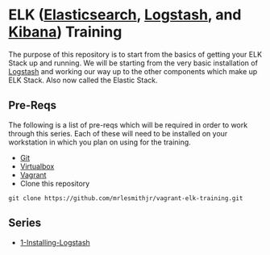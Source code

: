 ELK ([Elasticsearch], [Logstash], and [Kibana]) Training
========================================================

The purpose of this repository is to start from the basics of getting your
ELK Stack up and running. We will be starting from the very basic installation
of [Logstash] and working our way up to the other components which make up ELK
Stack. Also now called the Elastic Stack.


Pre-Reqs
--------
The following is a list of pre-reqs which will be required in order to work
through this series. Each of these will need to be installed on your workstation
in which you plan on using for the training.

* [Git]
* [Virtualbox]
* [Vagrant]
* Clone this repository
```
git clone https://github.com/mrlesmithjr/vagrant-elk-training.git
```

Series
------
* [1-Installing-Logstash](1-Installing-Logstash/README.md)


[Elasticsearch]: <https://www.elastic.co/products/elasticsearch>
[Git]: <https://git-scm.com/>
[Kibana]: <https://www.elastic.co/products/kibana>
[Logstash]: <https://www.elastic.co/products/logstash>
[Vagrant]: <https://www.vagrantup.com/>
[Virtualbox]: <https://www.virtualbox.org/wiki/Downloads>
